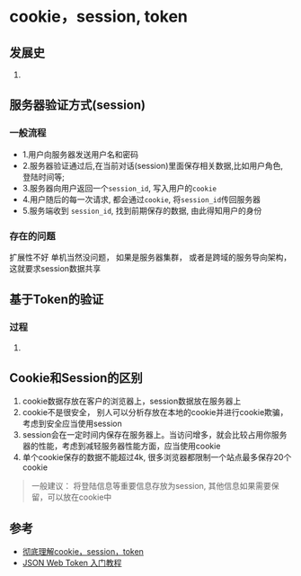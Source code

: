 # cookie，session, token

## 发展史
1. 

## 服务器验证方式(session)
### 一般流程
- 1.用户向服务器发送用户名和密码
- 2.服务器验证通过后,在当前对话(session)里面保存相关数据,比如用户角色, 登陆时间等;
- 3.服务器向用户返回一个`session_id`, 写入用户的`cookie`
- 4.用户随后的每一次请求, 都会通过`cookie`, 将`session_id`传回服务器
- 5.服务端收到 `session_id`, 找到前期保存的数据, 由此得知用户的身份 

### 存在的问题
扩展性不好
单机当然没问题， 如果是服务器集群， 或者是跨域的服务导向架构， 这就要求session数据共享


## 基于Token的验证

### 过程
1. 

## Cookie和Session的区别
1. cookie数据存放在客户的浏览器上，session数据放在服务器上
2. cookie不是很安全， 别人可以分析存放在本地的cookie并进行cookie欺骗，考虑到安全应当使用session
3. session会在一定时间内保存在服务器上。当访问增多，就会比较占用你服务器的性能，考虑到减轻服务器性能方面，应当使用cookie
4. 单个cookie保存的数据不能超过4k, 很多浏览器都限制一个站点最多保存20个cookie

> 一般建议： 将登陆信息等重要信息存放为session, 其他信息如果需要保留，可以放在cookie中


## 参考
- [彻底理解cookie，session，token](https://www.cnblogs.com/moyand/p/9047978.html)
- [JSON Web Token 入门教程](http://www.ruanyifeng.com/blog/2018/07/json_web_token-tutorial.html)